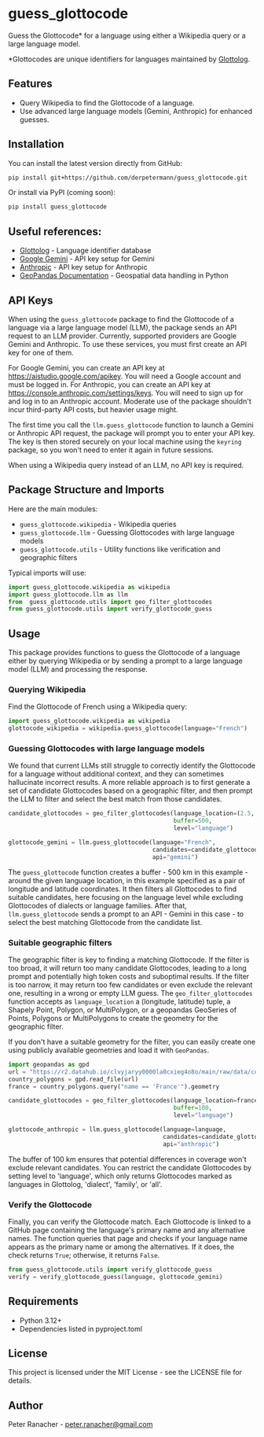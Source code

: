 # guess_glottocode

Guess the Glottocode* for a language using either a Wikipedia query or a large language model.

*Glottocodes are unique identifiers for languages maintained by [Glottolog](https://glottolog.org).

## Features

- Query Wikipedia to find the Glottocode of a language.
- Use advanced large language models (Gemini, Anthropic) for enhanced guesses.


## Installation

You can install the latest version directly from GitHub:

```bash
pip install git+https://github.com/derpetermann/guess_glottocode.git
```

Or install via PyPI (coming soon):
```bash
pip install guess_glottocode
```

## Useful references:

- [Glottolog](https://glottolog.org) - Language identifier database  
- [Google Gemini](https://aistudio.google.com/apikey) - API key setup for Gemini  
- [Anthropic](https://console.anthropic.com/settings/keys) - API key setup for Anthropic  
- [GeoPandas Documentation](https://geopandas.org/en/stable/) - Geospatial data handling in Python


## API Keys 

When using the `guess_glottocode` package to find the Glottocode of a language via a large language model (LLM), the package sends an API request to an LLM provider. Currently, supported providers are Google Gemini and Anthropic. To use these services, you must first create an API key for one of them. 

For Google Gemini, you can create an API key at https://aistudio.google.com/apikey. You will need a Google account and must be logged in.
For Anthropic, you can create an API key at https://console.anthropic.com/settings/keys. You will need to sign up for and log in to an Anthropic account. Moderate use of the package shouldn't incur third-party API costs, but heavier usage might.

The first time you call the `llm.guess_glottocode` function to launch a Gemini or Anthropic API request, the package will prompt you to enter your API key. The key is then stored securely on your local machine using the `keyring` package, so you won't need to enter it again in future sessions.

When using a Wikipedia query instead of an LLM, no API key is required.

## Package Structure and Imports

Here are the main modules:

- `guess_glottocode.wikipedia` - Wikipedia queries
- `guess_glottocode.llm` - Guessing Glottocodes with large language models
- `guess_glottocode.utils` - Utility functions like verification and geographic filters

Typical imports will use:

``` python
import guess_glottocode.wikipedia as wikipedia
import guess_glottocode.llm as llm
from  guess_glottocode.utils import geo_filter_glottocodes
from guess_glottocode.utils import verify_glottocode_guess

```

## Usage

This package provides functions to guess the Glottocode of a language either by querying Wikipedia or by sending a prompt to a large language model (LLM) and processing the response.

### Querying Wikipedia 

Find the Glottocode of French using a Wikipedia query:

```python
import guess_glottocode.wikipedia as wikipedia
glottocode_wikipedia = wikipedia.guess_glottocode(language="French")
```

### Guessing Glottocodes with large language models

We found that current LLMs still struggle to correctly identify the Glottocode for a language without additional context, and they can sometimes hallucinate incorrect results. A more reliable approach is to first generate a set of candidate Glottocodes based on a geographic filter, and then prompt the LLM to filter and select the best match from those candidates.


```python
candidate_glottocodes = geo_filter_glottocodes(language_location=(2.5, 48.4),
                                               buffer=500,
                                               level="language")

glottocode_gemini = llm.guess_glottocode(language="French",
                                         candidates=candidate_glottocodes,
                                         api="gemini")
```

The `guess_glottocode` function creates a buffer - 500 km in this example - around the given language location, in this example specified as a pair of longitude and latitude coordinates. It then filters all Glottocodes to find suitable candidates, here focusing on the language level while excluding Glottocodes of dialects or language families. After that, `llm.guess_glottocode` sends a prompt to an API - Gemini in this case - to select the best matching Glottocode from the candidate list.

### Suitable geographic filters 

The geographic filter is key to finding a matching Glottocode. If the filter is too broad, it will return too many candidate Glottocodes, leading to a long prompt and potentially high token costs and suboptimal results. If the filter is too narrow, it may return too few candidates or even exclude the relevant one, resulting in a wrong or empty LLM guess. The `geo_filter_glottocodes` function accepts as `language_location` a (longitude, latitude) tuple, a Shapely Point, Polygon, or MultiPolygon, or a geopandas GeoSeries of Points, Polygons or MultiPolygons to create the geometry for the geographic filter. 

If you don't have a suitable geometry for the filter, you can easily create one using publicly available geometries and load it with `GeoPandas`.


```python
import geopandas as gpd
url = "https://r2.datahub.io/clvyjaryy0000la0cxieg4o8o/main/raw/data/countries.geojson"
country_polygons = gpd.read_file(url)
france = country_polygons.query("name == 'France'").geometry

candidate_glottocodes = geo_filter_glottocodes(language_location=france,
                                               buffer=100,
                                               level="language")

glottocode_anthropic = llm.guess_glottocode(language=language,
                                            candidates=candidate_glottocodes,
                                            api="anthropic")
```  


The buffer of 100 km ensures that potential differences in coverage won't exclude relevant candidates. You can restrict the candidate Glottocodes by setting level to 'language', which only returns Glottocodes marked as languages in Glottolog, 'dialect', 'family', or 'all'.

### Verify the Glottocode

Finally, you can verify the Glottocode match. Each Glottocode is linked to a GitHub page containing the language's primary name and any alternative names. The function queries that page and checks if your language name appears as the primary name or among the alternatives. If it does, the check returns `True`; otherwise, it returns `False`.

```python
from guess_glottocode.utils import verify_glottocode_guess
verify = verify_glottocode_guess(language, glottocode_gemini)
```

## Requirements
- Python 3.12+
- Dependencies listed in pyproject.toml

## License

This project is licensed under the MIT License - see the LICENSE file for details.

## Author

Peter Ranacher - peter.ranacher@gmail.com
